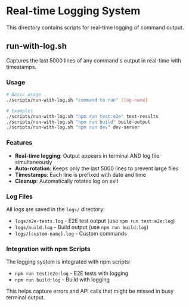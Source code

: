 # Real-time Logging System

This directory contains scripts for real-time logging of command output.

## run-with-log.sh

Captures the last 5000 lines of any command's output in real-time with timestamps.

### Usage

```bash
# Basic usage
./scripts/run-with-log.sh "command to run" [log-name]

# Examples
./scripts/run-with-log.sh "npm run test:e2e" test-results
./scripts/run-with-log.sh "npm run build" build-output
./scripts/run-with-log.sh "npm run dev" dev-server
```

### Features

- **Real-time logging**: Output appears in terminal AND log file simultaneously
- **Auto-rotation**: Keeps only the last 5000 lines to prevent large files
- **Timestamps**: Each line is prefixed with date and time
- **Cleanup**: Automatically rotates log on exit

### Log Files

All logs are saved in the `logs/` directory:
- `logs/e2e-tests.log` - E2E test output (use `npm run test:e2e:log`)
- `logs/build.log` - Build output (use `npm run build:log`)
- `logs/[custom-name].log` - Custom commands

### Integration with npm Scripts

The logging system is integrated with npm scripts:
- `npm run test:e2e:log` - E2E tests with logging
- `npm run build:log` - Build with logging

This helps capture errors and API calls that might be missed in busy terminal output.